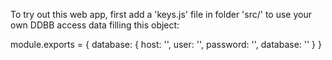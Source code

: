 To try out this web app, first add a 'keys.js' file in folder 'src/' to use your own DDBB access data filling this object:

module.exports = {
    database: {
        host: '',
        user: '',
        password: '',
        database: ''
    }
}